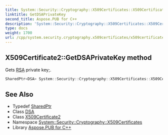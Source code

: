 ```yaml
---
title: System::Security::Cryptography::X509Certificates::X509Certificate2::GetDSAPrivateKey method
linktitle: GetDSAPrivateKey
second_title: Aspose.PUB for C++
description: 'System::Security::Cryptography::X509Certificates::X509Certificate2::GetDSAPrivateKey method. Gets RSA private key; in C++.'
type: docs
weight: 1700
url: /cpp/system.security.cryptography.x509certificates/x509certificate2/getdsaprivatekey/
---
```

## X509Certificate2::GetDSAPrivateKey method


Gets [RSA](../../../system.security.cryptography/rsa/) private key;.

```cpp
SharedPtr<DSA> System::Security::Cryptography::X509Certificates::X509Certificate2::GetDSAPrivateKey() const
```

## See Also

* Typedef [SharedPtr](../../../system/sharedptr/)
* Class [DSA](../../../system.security.cryptography/dsa/)
* Class [X509Certificate2](../)
* Namespace [System::Security::Cryptography::X509Certificates](../../)
* Library [Aspose.PUB for C++](../../../)
